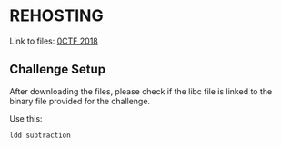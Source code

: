 # REHOSTING

Link to files: [0CTF 2018](https://github.com/sajjadium/ctf-archives/tree/main/ctfs/0CTF/2018/Quals/pwn/MathGame)

## Challenge Setup
After downloading the files, please check if the libc file is linked to the binary file provided for the challenge.

Use this:
```
ldd subtraction
```